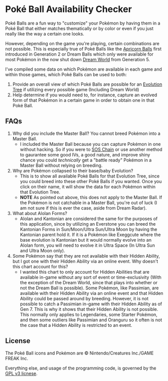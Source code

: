 # Poké Ball Availability Checker

Poké Balls are a fun way to "customize" your Pokémon by having them in a Poké Ball that either matches thematically or by color or even if you just really like the way a certain one looks.

However, depending on the game you're playing, certain combinations are not possible. This is especially true of Poké Balls like the [Apricorn Balls](https://bulbapedia.bulbagarden.net/wiki/Apricorn) first introduced in Generation 2 or Dream Balls which only were available for most Pokémon in the now shut down [Dream World](https://bulbapedia.bulbagarden.net/wiki/Pokémon_Dream_World) from Generation 5.

I've compiled some data on which Pokémon are available in each game and within those games, which Poké Balls can be used to both:

1. Provide an overall view of which Poké Balls are possible for an [Evolution Tree](https://bulbapedia.bulbagarden.net/wiki/List_of_Pokémon_by_evolution_family#Alola-based_evolution_families) if utilizing every possible game (Including Dream World)
2. Help determine if you would need to, for instance, capture an evolved form of that Pokémon in a certain game in order to obtain one in that Poké Ball.

## FAQs
1. Why did you include the Master Ball? You cannot breed Pokémon into a Master Ball.
    - I included the Master Ball because you can capture Pokémon in one without hacking. So if you were to [SOS Chain](https://bulbapedia.bulbagarden.net/wiki/SOS_Battle#Other_wild_Pok.C3.A9mon) or use another method to gaurantee some good IVs, a good nature, and improve shiny chance you could _technically_ get a "battle ready" Pokémon in a Master Ball without relying on breeding.
2. Why are Pokémon collapsed to their base/baby Evolution?
    - This is to show all available Poké Balls for that Evolution Tree, since you could breed into these other Poké Balls if you wanted. Once you click on their name, it will show the data for each Pokémon within that Evolution Tree.
    - **NOTE** As pointed out above, this does not apply to the Master Ball. If the Pokémon is not catchable in a Master Ball, you're out of luck (I am not sure if this is ever the case, aside from Dream Radar).
3. What about Alolan Forms?
    - Alolan and Kantonian are considered the same for the purposes of this application, since by utilizing an Everstone you can breed the Kantonian Forms in Sun/Moon/Ultra Sun/Ultra Moon by having the Kantonian parent hold it. If it is a Pokémon like Exeggcute where the base evolution is Kantonian but it would normally evolve into an Alolan form, you will need to evolve it in Ultra Space (In Ultra Sun and Ultra Moon only). 
4. Some Pokémon say that they are not available with their Hidden Ability, but I got one with their Hidden Ability via an online event. Why doesn't this chart account for this?
    - I wanted this chart to only account for Hidden Abilities that are available in-game without any sort of event or time-exclusivity (With the exception of the Dream World, since that plays into whether or not the Dream Ball is possible). Some Pokémon, like Passimian, are available with their Hidden Ability via an online event and that Hidden Ability could be passed around by breeding. However, it is not possible to catch a Passimian in-game with their Hidden Ability as of Gen 7. This is why it shows that their Hidden Ability is not possible. This normally only applies to Legendaries, some Starter Pokémon, and then some outliers like Passimian and Oranguru so it often is not the case that a Hidden Ability is restricted to an event.

## License

The Poké Ball icons and Pokémon are © Nintendo/Creatures Inc./GAME FREAK Inc.

Everything else, and usage of the programming code, is governed by the [GPL v3 licnese](https://www.gnu.org/licenses/gpl-3.0.en.html).
